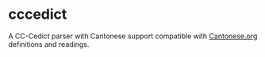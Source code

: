 # cccedict

A CC-Cedict parser with Cantonese support compatible with [Cantonese.org](cantonese.org) definitions and readings.

